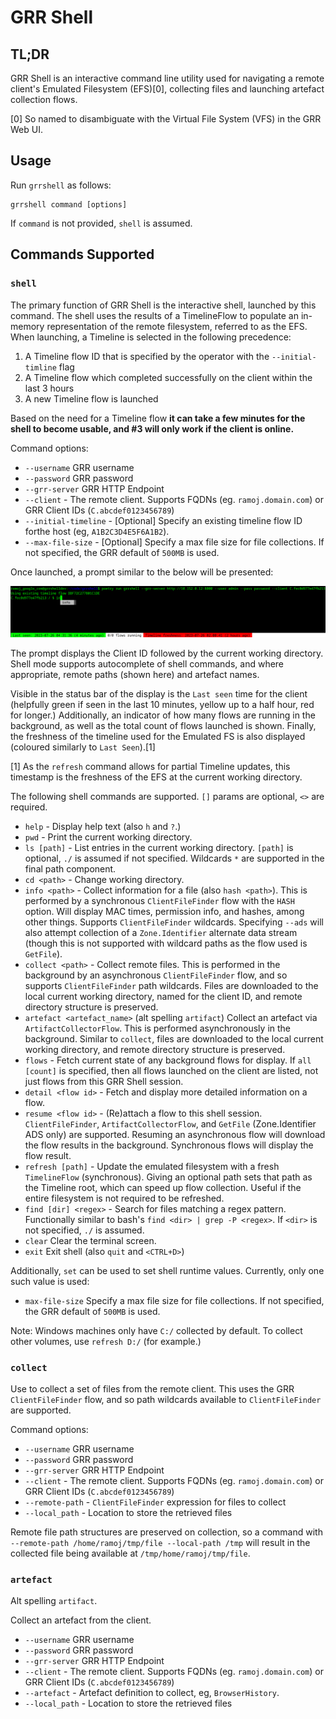 # GRR Shell

## TL;DR

GRR Shell is an interactive command line utility used for navigating a remote
client's Emulated Filesystem (EFS)[0], collecting files and launching artefact
collection flows.

[0] So named to disambiguate with the Virtual File System (VFS) in the GRR Web UI.

## Usage

Run `grrshell` as follows:

```
grrshell command [options]
```

If `command` is not provided, `shell` is assumed.

## Commands Supported

### `shell`

The primary function of GRR Shell is the interactive shell, launched by this
command. The shell uses the results of a TimelineFlow to populate an in-memory
representation of the remote filesystem, referred to as the EFS. When launching,
a Timeline is selected in the following precedence:

1.  A Timeline flow ID that is specified by the operator with the `--initial-timline` flag
2.  A Timeline flow which completed successfully on the client within the last 3 hours
3.  A new Timeline flow is launched

Based on the need for a Timeline flow **it can take a few minutes for the shell
to become usable, and #3 will only work if the client is online.**

Command options:

*   `--username` GRR username
*   `--password` GRR password
*   `--grr-server` GRR HTTP Endpoint
*   `--client` - The remote client. Supports FQDNs (eg. `ramoj.domain.com`) or GRR Client IDs (`C.abcdef0123456789`)
*   `--initial-timeline` - [Optional] Specify an existing timeline flow ID forthe host (eg, `A1B2C3D4E5F6A1B2`).
*   `--max-file-size` - [Optional] Specify a max file size for file collections. If not specified, the GRR default of `500MB` is used.

Once launched, a prompt similar to the below will be presented:

![GRR Shell Prompt example](docs/images/prompt.png)

The prompt displays the Client ID followed by the current working directory.
Shell mode supports autocomplete of shell commands, and where appropriate,
remote paths (shown here) and artefact names.

Visible in the status bar of the display is the `Last seen` time for the client
(helpfully green if seen in the last 10 minutes, yellow up to a half hour, red
for longer.) Additionally, an indicator of how many flows are running in the
background, as well as the total count of flows launched is shown. Finally, the
freshness of the timeline used for the Emulated FS is also displayed (coloured
similarly to `Last Seen`).[1]

[1] As the `refresh` command allows for partial Timeline updates, this
    timestamp is the freshness of the EFS at the current working directory.

The following shell commands are supported. `[]` params are optional, `<>` are
required.

*   `help` - Display help text (also `h` and `?`.)
*   `pwd` - Print the current working directory.
*   `ls [path]` - List entries in the current working directory. `[path]` is
    optional, `./` is assumed if not specified. Wildcards `*` are supported in
    the final path component.
*   `cd <path>` - Change working directory.
*   `info <path>` - Collect information for a file (also `hash <path>`). This is
    performed by a synchronous `ClientFileFinder` flow with the `HASH` option.
    Will display MAC times, permission info, and hashes, among other things.
    Supports `ClientFileFinder` wildcards. Specifying `--ads` will also attempt
    collection of a `Zone.Identifier` alternate data stream (though this is not
    supported with wildcard paths as the flow used is `GetFile`).
*   `collect <path>` - Collect remote files. This is performed in the background
    by an asynchronous `ClientFileFinder` flow, and so supports
    `ClientFileFinder` path wildcards. Files are downloaded to the local current
    working directory, named for the client ID, and remote directory structure
    is preserved.
*   `artefact <artefact_name>` (alt spelling `artifact`) Collect an artefact via
    `ArtifactCollectorFlow`. This is performed asynchronously in the background.
    Similar to `collect`, files are downloaded to the local current working
    directory, and remote directory structure is preserved.
*   `flows` - Fetch current state of any background flows for display. If `all
    [count]` is specified, then all flows launched on the client are listed, not
    just flows from this GRR Shell session.
*   `detail <flow id>` - Fetch and display more detailed information on a flow.
*   `resume <flow id>` - (Re)attach a flow to this shell session.
    `ClientFileFinder`, `ArtifactCollectorFlow`, and `GetFile` (Zone.Identifier
    ADS only) are supported. Resuming an asynchronous flow will download the
    flow results in the background. Synchronous flows will display the flow
    result.
*   `refresh [path]` - Update the emulated filesystem with a fresh
    `TimelineFlow` (synchronous). Giving an optional path sets that path as the
    Timeline root, which can speed up flow collection. Useful if the entire
    filesystem is not required to be refreshed.
*   `find [dir] <regex>` - Search for files matching a regex pattern.
    Functionally similar to bash's `find <dir> | grep -P <regex>`. If `<dir>` is
    not specified, `./` is assumed.
*   `clear` Clear the terminal screen.
*   `exit` Exit shell (also `quit` and `<CTRL+D>`)

Additionally, `set` can be used to set shell runtime values. Currently, only one
such value is used:

*   `max-file-size` Specify a max file size for file collections. If not
    specified, the GRR default of `500MB` is used.

Note: Windows machines only have `C:/` collected by default. To collect other
volumes, use `refresh D:/` (for example.)

### `collect`

Use to collect a set of files from the remote client. This uses the GRR
`ClientFileFinder` flow, and so path wildcards available to `ClientFileFinder`
are supported.

Command options:

*   `--username` GRR username
*   `--password` GRR password
*   `--grr-server` GRR HTTP Endpoint
*   `--client` - The remote client. Supports FQDNs (eg. `ramoj.domain.com`) or GRR Client IDs (`C.abcdef0123456789`)
*   `--remote-path` - `ClientFileFinder` expression for files to collect
*   `--local_path` - Location to store the retrieved files

Remote file path structures are preserved on collection, so a command with
`--remote-path /home/ramoj/tmp/file --local-path /tmp` will result in the
collected file being available at `/tmp/home/ramoj/tmp/file`.

### `artefact`

Alt spelling `artifact`.

Collect an artefact from the client.

*   `--username` GRR username
*   `--password` GRR password
*   `--grr-server` GRR HTTP Endpoint
*   `--client` - The remote client. Supports FQDNs (eg. `ramoj.domain.com`) or GRR Client IDs (`C.abcdef0123456789`)
*   `--artefact` - Artefact definition to collect, eg, `BrowserHistory`.
*   `--local_path` - Location to store the retrieved files
